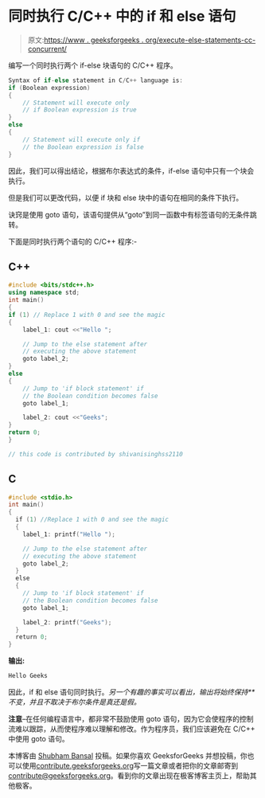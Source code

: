 # 同时执行 C/C++ 中的 if 和 else 语句

> 原文:[https://www . geeksforgeeks . org/execute-else-statements-cc-concurrent/](https://www.geeksforgeeks.org/execute-else-statements-cc-simultaneously/)

编写一个同时执行两个 if-else 块语句的 C/C++ 程序。

```cpp
Syntax of if-else statement in C/C++ language is:
if (Boolean expression)
{
    // Statement will execute only 
    // if Boolean expression is true
}
else
{
    // Statement will execute only if 
    // the Boolean expression is false 
}
```

因此，我们可以得出结论，根据布尔表达式的条件，if-else 语句中只有一个块会执行。

但是我们可以更改代码，以便 if 块和 else 块中的语句在相同的条件下执行。

诀窍是使用 goto 语句，该语句提供从“goto”到同一函数中有标签语句的无条件跳转。

下面是同时执行两个语句的 C/C++ 程序:-

## C++

```cpp
#include <bits/stdc++.h>
using namespace std;
int main()
{
if (1) // Replace 1 with 0 and see the magic
{
    label_1: cout <<"Hello ";

    // Jump to the else statement after
    // executing the above statement
    goto label_2;
}
else
{
    // Jump to 'if block statement' if
    // the Boolean condition becomes false
    goto label_1;

    label_2: cout <<"Geeks";
}
return 0;
}

// this code is contributed by shivanisinghss2110
```

## C

```cpp
#include <stdio.h>
int main()
{
  if (1) //Replace 1 with 0 and see the magic
  {
    label_1: printf("Hello ");

    // Jump to the else statement after
    // executing the above statement
    goto label_2;
  }
  else
  {
    // Jump to 'if block statement' if
    // the Boolean condition becomes false
    goto label_1;

    label_2: printf("Geeks");
  }
  return 0;
}
```

**输出:**

```cpp
Hello Geeks
```

因此，if 和 else 语句同时执行。*另一个有趣的事实可以看出，输出将始终保持**不变，并且不取决于布尔条件是真还是假。*

**注意**–在任何编程语言中，都非常不鼓励使用 goto 语句，因为它会使程序的控制流难以跟踪，从而使程序难以理解和修改。作为程序员，我们应该避免在 C/C++ 中使用 goto 语句。

本博客由 [Shubham Bansal](https://www.facebook.com/banalshubham) 投稿。如果你喜欢 GeeksforGeeks 并想投稿，你也可以使用[contribute.geeksforgeeks.org](http://www.contribute.geeksforgeeks.org)写一篇文章或者把你的文章邮寄到 contribute@geeksforgeeks.org。看到你的文章出现在极客博客主页上，帮助其他极客。